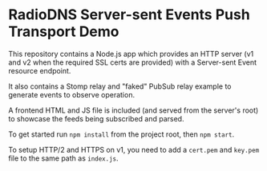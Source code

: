 RadioDNS Server-sent Events Push Transport Demo
===============================================

This repository contains a Node.js app which provides an HTTP server (v1 and v2
when the required SSL certs are provided) with a Server-sent Event resource
endpoint.

It also contains a Stomp relay and "faked" PubSub relay example to generate
events to observe operation.

A frontend HTML and JS file is included (and served from the server's root) to
showcase the feeds being subscribed and parsed.

To get started run `npm install` from the project root, then `npm start`.

To setup HTTP/2 and HTTPS on v1, you need to add a `cert.pem` and `key.pem` file
to the same path as `index.js`.
